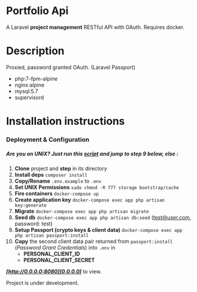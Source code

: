 # Portfolio Api

A Laravel **project management** RESTful API with OAuth. Requires docker.

# Description

Proxied, password granted OAuth. (Laravel Passport)

* php:7-fpm-alpine
* nginx:alpine
* mysql:5.7
* supervisord

# Installation instructions

### Deployment & Configuration

##### Are you on UNIX? Just run this [script](https://github.com/fllprbt/portfolioApi/blob/master/postCloneUnix.sh) and jump to step 9 below, else :

1. **Clone** project and **step** in its directory
2. **Install deps** `composer install`
3. **Copy/Rename** ```.env.example``` to ```.env```
4. **Set UNIX Permissions** ```sudo chmod -R 777 storage bootstrap/cache```
5. **Fire containers** ```docker-compose up```
6. **Create application key** ```docker-compose exec app php artisan key:generate```
7. **Migrate** ```docker-compose exec app php artisan migrate```
8. **Seed db** ```docker-compose exec app php artisan db:seed``` (test@user.com, password: test)
9. **Setup Passport (crypto keys & client data)** ```docker-compose exec app php artisan passport:install```
10. **Copy** the second client data pair returned from ```passport:install``` (_Password Grant Credentials_) into ```.env``` in
  	* **PERSONAL_CLIENT_ID**
  	* **PERSONAL_CLIENT_SECRET**


 _**[http://0.0.0.0:8080](0.0.0.0)**_ to view.

 Project is under development.
